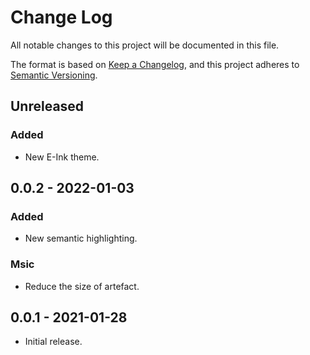 # Change Log

All notable changes to this project will be documented in this file.

The format is based on [Keep a Changelog](https://keepachangelog.com/en/1.0.0/),
and this project adheres to [Semantic Versioning](https://semver.org/spec/v2.0.0.html).

## Unreleased

### Added

- New E-Ink theme.

## 0.0.2 - 2022-01-03

### Added

- New semantic highlighting.

### Msic

- Reduce the size of artefact.

## 0.0.1 - 2021-01-28

- Initial release.
